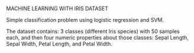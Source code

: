 
MACHINE LEARNING WITH IRIS DATASET

Simple classification problem using logistic regression and SVM.

The dataset contains: 3 classes (different Iris species) with 50 samples each, 
and then four numeric properties about those classes: Sepal Length, Sepal Width, Petal Length, and Petal Width.
